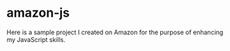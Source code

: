 # amazon-js

Here is a sample project I created on Amazon for the purpose of enhancing my JavaScript skills.
